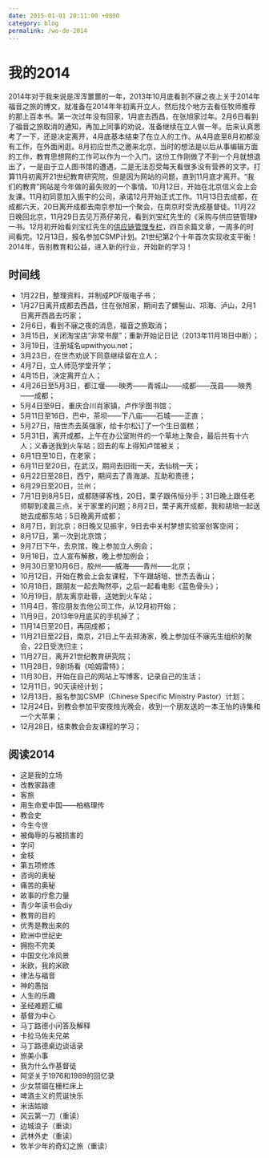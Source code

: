 ```yaml
---
date: 2015-01-01 20:11:00 +0800
category: blog
permalink: /wo-de-2014
---
```


# 我的2014

2014年对于我来说是浑浑噩噩的一年，2013年10月底看到不寐之夜上关于2014年福音之旅的博文，就准备在2014年年初离开立人，然后找个地方去看任牧师推荐的那上百本书。第一次过年没有回家，1月底去西昌，在张旭家过年。2月6日看到了福音之旅取消的通知，再加上同事的劝说，准备继续在立人做一年。后来认真思考了一下，还是决定离开，4月底基本结束了在立人的工作。从4月底至8月初都没有工作，在外面闲逛。8月初应世杰之邀来北京，当时的想法是以后从事编辑方面的工作，教育思想网的工作可以作为一个入门。这份工作刚做了不到一个月就想退出了，一是由于立人图书馆的遭遇，二是无法忍受每天看很多没有营养的文字。打算11月初离开21世纪教育研究院，但是因为网站的问题，直到11月底才离开。“我们的教育”网站是今年做的最失败的一个事情。10月12日，开始在北京信义会上会友课。11月初同意加入振宇的公司，承诺12月开始正式工作。11月13日去成都，在成都六天，20日离开成都去南京参加一个聚会，在南京时受洗成基督徒。11月22日晚回北京，11月29日去见万燕仔弟兄，看到刘宝红先生的《采购与供应链管理》一书。12月初开始看刘宝红先生的[供应链管理专栏](http://www.scm-blog.com/)，四百余篇文章，一周多的时间看完。12月13日，报名参加CSMP计划。21世纪第2个十年首次实现收支平衡！2014年，告别教育和公益，进入新的行业，开始新的学习！

## 时间线

* 1月22日，整理资料，并制成PDF版电子书；
* 1月27日离开成都去西昌，住在张旭家，期间去了螺髻山、邛海、泸山，2月1日离开西昌去巧家；
* 2月6日，看到不寐之夜的消息，福音之旅取消；
* 3月15日，关闭淘宝店“非常书屋”；重新开始记日记（2013年11月18日中断）；
* 3月19日，注册域名upwithyou.net；
* 3月23日，在世杰劝说下同意继续留在立人；
* 4月7日，立人师范学堂开学；
* 4月15日，决定离开立人；
* 4月26日至5月3日，都江堰——映秀——青城山——成都——茂县——映秀——成都；
* 5月4日至9日，重庆合川肖家镇，卢作孚图书馆；
* 5月11日至16日，巴中，茶坝——下八庙——石城——正直；
* 5月27日，陪世杰去英强家，给卡尔松订了一个生日蛋糕；
* 5月31日，离开成都，上午在办公室附件的一个草地上聚会，最后共有十六人；义春送我到火车站；回去的车上得知卢馆被关；
* 6月1日至10日，在老家；
* 6月11日至20日，在武汉，期间去旧街一天，去仙桃一天；
* 6月22日至28日，西宁，期间去了青海湖、互助和贵德；
* 6月29日至20日，兰州；
* 7月1日到8月5日，成都随驿客栈，20日，栗子跟伟恒分手；31日晚上跟任老师聊到凌晨三点，关于家里的问题；8月2日，栗子离开成都，我和胡培一起送她去成都东站；5日晚离开成都；
* 8月7日，到北京；8日晚又见振宇，9日去中关村梦想实验室创客空间；
* 8月17日，第一次到北京馆；
* 9月7日下午，去京馆，晚上参加立人例会；
* 9月18日，立人宣布解散，晚上参加例会；
* 9月30日至10月6日，胶州——威海——青州——北京；
* 10月12日，开始在教会上会友课程，下午跟胡培、世杰去香山；
* 10月18日，跟朋友一起去陶然亭，之后一起看电影《蓝色骨头》；
* 10月19日，朋友离京赴蓉，送她到火车站；
* 11月4日，答应朋友去他公司工作，从12月初开始；
* 11月9日，2013年9月底买的手机掉了；
* 11月14日至20日，再回成都；
* 11月21日至22日，南京，21日上午去郑涛家，晚上参加任不寐先生组织的聚会，22日受洗归主；
* 11月27日，离开21世纪教育研究院；
* 11月28日，9剧场看《哈姆雷特》；
* 11月30日，开始在自己的网站上写博客，记录自己的生活；
* 12月11日，90天读经计划；
* 12月13日，报名参加CSMP（Chinese Specific Ministry Pastor）计划；
* 12月24日，到教会参加平安夜烛光晚会，收到一个朋友送的一本王怡的诗集和一个大苹果；
* 12月28日，结束教会会友课程的学习；

## 阅读2014

* 这是我的立场
* 改教家路德
* 客旅
* 用生命爱中国——柏格理传
* 教会史
* 今生今世
* 被侮辱的与被损害的
* 学问
* 金枝
* 第五项修炼
* 咨询的奥秘
* 痛苦的奥秘
* 故事的疗愈力量
* 青少年读书会diy
* 教育的目的
* 优秀是教出来的
* 欧洲中世纪史
* 拥抱不完美
* 中国文化冷风景
* 米欧，我的米欧
* 律法与福音
* 神的愚拙
* 人生的乐趣
* 圣经难题汇编
* 基督为中心
* 马丁路德小问答及解释
* 卡拉马佐夫兄弟
* 马丁路德桌边谈话录
* 旅美小事
* 我为什么作基督徒
* 阿坚关于1976和1989的回忆录
* 少女禁锢在栅栏床上
* 啤酒主义的荒诞快乐
* 米洁姑娘
* 风云第一刀（重读）
* 边城浪子（重读）
* 武林外史（重读）
* 牧羊少年的奇幻之旅（重读）
